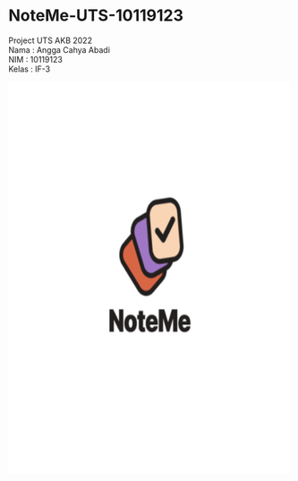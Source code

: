 # NoteMe-UTS-10119123
Project UTS AKB 2022 <br>
Nama : Angga Cahya Abadi <br>
NIM : 10119123 <br>
Kelas : IF-3

<p allign="center"><img src="app/src/main/res/mipmap-xxxhdpi/ic_launcher_foreground.png" height="700"></p>

